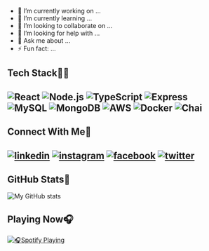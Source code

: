

- 🔭 I’m currently working on ...
- 🌱 I’m currently learning ...
- 👯 I’m looking to collaborate on ...
- 🤔 I’m looking for help with ...
- 💬 Ask me about ...
- ⚡ Fun fact: ...

[1]: https://www.instagram.com/za1namjad/
[2]: [https://www.linkedin.com/in/nomi-vos-097aa082](https://www.linkedin.com/in/zain-amjad-74743518b/)
[3]: https://www.facebook.com/zainamjad1998/
[4]: https://twitter.com/za1namjad

Tech Stack:man_technologist:
---

![React](https://img.shields.io/badge/React-20232A?style=for-the-badge&logo=react&logoColor=61DAFB)
![Node.js](https://img.shields.io/badge/Node.js-339933?style=for-the-badge&logo=nodedotjs&logoColor=white)
![TypeScript](https://img.shields.io/badge/TypeScript-007ACC?style=for-the-badge&logo=typescript&logoColor=white)
![Express](https://img.shields.io/badge/Express.js-000000?style=for-the-badge&logo=express&logoColor=white)
![MySQL](https://img.shields.io/badge/MySQL-005C84?style=for-the-badge&logo=mysql&logoColor=white)
![MongoDB](https://img.shields.io/badge/MongoDB-4EA94B?style=for-the-badge&logo=mongodb&logoColor=white)
![AWS](https://img.shields.io/badge/Amazon_AWS-FF9900?style=for-the-badge&logo=amazonaws&logoColor=white)
![Docker](https://img.shields.io/badge/Docker-2CA5E0?style=for-the-badge&logo=docker&logoColor=white)
![Chai](https://img.shields.io/badge/chai-A30701?style=for-the-badge&logo=chai&logoColor=white)
---

Connect With Me:handshake:
---

[![linkedin](https://img.shields.io/badge/LinkedIn-0077B5?style=for-the-badge&logo=linkedin&logoColor=white)][2]
[![instagram](https://img.shields.io/badge/Instagram-E4405F?style=for-the-badge&logo=instagram&logoColor=white)][1]
[![facebook](https://img.shields.io/badge/Facebook-1877F2?style=for-the-badge&logo=facebook&logoColor=white)][3]
[![twitter](https://img.shields.io/badge/Twitter-1DA1F2?style=for-the-badge&logo=twitter&logoColor=white)][4]
---

GitHub Stats:medal_sports:
---

![My GitHub stats](https://github-readme-stats.vercel.app/api?username=ZainAmjad68&theme=dark&show_icons=true&hide=stars)

Playing Now:headphones:
---

[![:headphones:Spotify Playing](https://spotify-github-profile.vercel.app/api/view?uid=313seo4wtvjs3q5lmwwd2pdt5d2y&cover_image=true&theme=default&bar_color=416840&bar_color_cover=false)](https://spotify-github-profile.vercel.app/api/view?uid=313seo4wtvjs3q5lmwwd2pdt5d2y&redirect=true)
